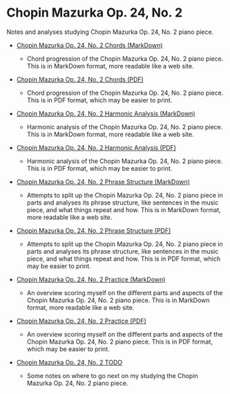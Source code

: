 Chopin Mazurka Op. 24, No. 2
============================

Notes and analyses studying Chopin Mazurka Op. 24, No. 2 piano piece.

- [Chopin Mazurka Op. 24, No. 2 Chords (MarkDown)](chopin-mazurka-op-24-no-2-chords.md)

    - Chord progression of the Chopin Mazurka Op. 24, No. 2 piano piece. This is in MarkDown format, more readable like a web site.

- [Chopin Mazurka Op. 24, No. 2 Chords (PDF)](chopin-mazurka-op-24-no-2-chords.pdf)

    - Chord progression of the Chopin Mazurka Op. 24, No. 2 piano piece. This is in PDF format, which may be easier to print.

- [Chopin Mazurka Op. 24, No. 2 Harmonic Analysis (MarkDown)](chopin-mazurka-op-24-no-2-harmonic-analysis.md)

    - Harmonic analysis of the Chopin Mazurka Op. 24, No. 2 piano piece. This is in MarkDown format, more readable like a web site.

- [Chopin Mazurka Op. 24, No. 2 Harmonic Analysis (PDF)](chopin-mazurka-op-24-no-2-harmonic-analysis.pdf)

    - Harmonic analysis of the Chopin Mazurka Op. 24, No. 2 piano piece. This is in PDF format, which may be easier to print.

- [Chopin Mazurka Op. 24, No. 2 Phrase Structure (MarkDown)](chopin-mazurka-op-24-no-2-phrase-structure.md)

    - Attempts to split up the Chopin Mazurka Op. 24, No. 2 piano piece in parts and analyses its phrase structure, like sentences in the music piece, and what things repeat and how. This is in MarkDown format, more readable like a web site.

- [Chopin Mazurka Op. 24, No. 2 Phrase Structure (PDF)](chopin-mazurka-op-24-no-2-phrase-structure.pdf)

    - Attempts to split up the Chopin Mazurka Op. 24, No. 2 piano piece in parts and analyses its phrase structure, like sentences in the music piece, and what things repeat and how. This is in PDF format, which may be easier to print.

- [Chopin Mazurka Op. 24, No. 2 Practice (MarkDown)](chopin-mazurka-op-24-no-2-practice.md)
    
    - An overview scoring myself on the different parts and aspects of the Chopin Mazurka Op. 24, No. 2 piano piece. This is in MarkDown format, more readable like a web site.

- [Chopin Mazurka Op. 24, No. 2 Practice (PDF)](chopin-mazurka-op-24-no-2-practice.pdf)
    
    - An overview scoring myself on the different parts and aspects of the Chopin Mazurka Op. 24, No. 2 piano piece. This is in PDF format, which may be easier to print.

- [Chopin Mazurka Op. 24, No. 2 TODO](chopin-mazurka-op-24-no-2-todo.md)

    - Some notes on where to go next on my studying the Chopin Mazurka Op. 24, No. 2 piano piece.